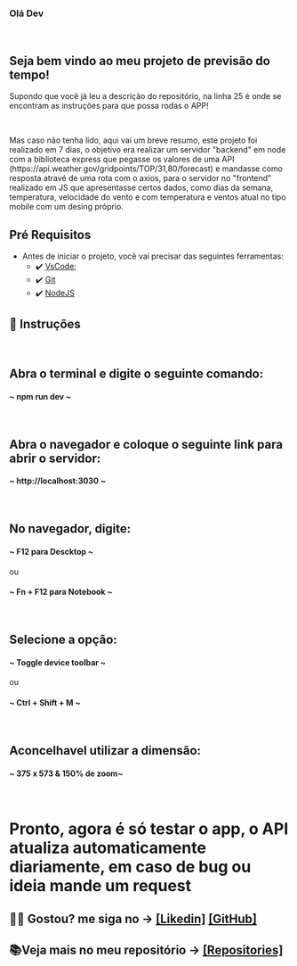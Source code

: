 ### Olá Dev

<br>

## Seja bem vindo ao meu projeto de previsão do tempo!


<p>Supondo que você já leu a descrição do repositório, na linha 25 é onde se encontram as instruções para que possa rodas o APP!</p>
<br>
<p>Mas caso não tenha lido, aqui vai um breve resumo, este projeto foi realizado em 7 dias, o objetivo era realizar um servidor "backend" em node com a biblioteca express que pegasse os valores de uma API (https://api.weather.gov/gridpoints/TOP/31,80/forecast) e mandasse como resposta atravé de uma rota com o axios, para o servidor no "frontend" realizado em JS que apresentasse certos dados, como dias da semana, temperatura, velocidade do vento e com temperatura e ventos atual no tipo mobile com um desing próprio.
<br>

##  Pré Requisitos
 - Antes de iniciar o projeto, você vai precisar das seguintes ferramentas: 
    - ✔️ [VsCode](https://code.visualstudio.com/download);
    - ✔️ [Git](https://git-scm.com/)
    - ✔️ [NodeJS](https://nodejs.org/en/download/)
 
## 📄 Instruções
 <br>
 <h2> Abra o terminal e digite o seguinte comando: </h2> 

 <h4>~ npm run dev ~</h4>
 <br>
 
 
 <h2> Abra o navegador e coloque o seguinte link para abrir o servidor: </h2> 
 
 <h4>~ http://localhost:3030 ~</h4>
 <br> 
 
 <h2> No navegador, digite: </h2> 
 
 <h4>~ F12 para Descktop ~</h4>
            <p>ou</p>
 <h4>~ Fn + F12 para Notebook ~</h4>
 <br>
 
 <h2> Selecione a opção: </h2> 
 
 <h4>~ Toggle device toolbar ~</h4>
             <p>ou</p>
 <h4>~ Ctrl + Shift + M ~</h4>
 <br>
 
 <h2> Aconcelhavel utilizar a dimensão: </h2> 
 
 <h4>~ 375 x 573 & 150% de zoom~</h4>
 <br>
 
 <h1> Pronto, agora é só testar o app, o API atualiza automaticamente diariamente, em caso de bug ou ideia mande um request </h1>
 
 ## 🐱‍👤 Gostou? me siga no -> [[Likedin]](https://www.linkedin.com/in/victorgnascimento/) [[GitHub]](https://github.com/victorgabrielnascimento)
 ## 📚Veja mais no meu repositório -> [[Repositories]](https://github.com/victorgabrielnascimento?tab=repositories)
